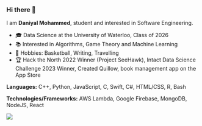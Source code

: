### Hi there 👋

I am **Daniyal Mohammed**, student and interested in Software Engineering. 
	
- 🎓 Data Science at the University of Waterloo, Class of 2026
- 📚 Interested in Algorithms, Game Theory and Machine Learning
- 🏀 Hobbies: Basketball, Writing, Travelling
- 🏆 Hack the North 2022 Winner (Project SeeHawk), Intact Data Science Challenge 2023 Winner, Created Quillow, book management app on the App Store

**Languages:** C++, Python, JavaScript, C, Swift, C#, HTML/CSS, R, Bash

**Technologies/Frameworks:**  AWS Lambda, Google Firebase, MongoDB, NodeJS, React

[![](https://github-readme-stats.vercel.app/api?username=daniyalmohammed&count_private=true)](https://github-readme-stats.vercel.app/api?username=daniyalmohammed&count_private=true)

<!--
**daniyalmohammed/daniyalmohammed** is a ✨ _special_ ✨ repository because its `README.md` (this file) appears on your GitHub profile.

Here are some ideas to get you started:

- 🔭 I’m currently working on ...
- 🌱 I’m currently learning ...
- 👯 I’m looking to collaborate on ...
- 🤔 I’m looking for help with ...
- 💬 Ask me about ...
- 📫 How to reach me: ...
- 😄 Pronouns: ...
- ⚡ Fun fact: ...
-->
